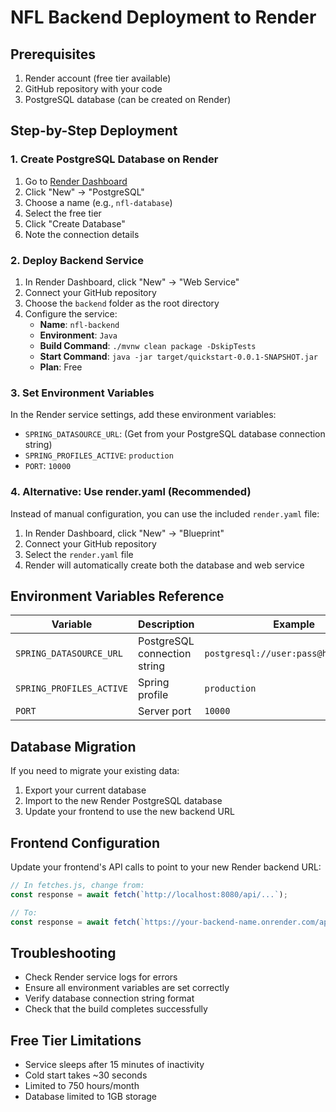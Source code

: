 # NFL Backend Deployment to Render

## Prerequisites
1. Render account (free tier available)
2. GitHub repository with your code
3. PostgreSQL database (can be created on Render)

## Step-by-Step Deployment

### 1. Create PostgreSQL Database on Render
1. Go to [Render Dashboard](https://dashboard.render.com)
2. Click "New" → "PostgreSQL"
3. Choose a name (e.g., `nfl-database`)
4. Select the free tier
5. Click "Create Database"
6. Note the connection details

### 2. Deploy Backend Service
1. In Render Dashboard, click "New" → "Web Service"
2. Connect your GitHub repository
3. Choose the `backend` folder as the root directory
4. Configure the service:
   - **Name**: `nfl-backend`
   - **Environment**: `Java`
   - **Build Command**: `./mvnw clean package -DskipTests`
   - **Start Command**: `java -jar target/quickstart-0.0.1-SNAPSHOT.jar`
   - **Plan**: Free

### 3. Set Environment Variables
In the Render service settings, add these environment variables:
- `SPRING_DATASOURCE_URL`: (Get from your PostgreSQL database connection string)
- `SPRING_PROFILES_ACTIVE`: `production`
- `PORT`: `10000`

### 4. Alternative: Use render.yaml (Recommended)
Instead of manual configuration, you can use the included `render.yaml` file:
1. In Render Dashboard, click "New" → "Blueprint"
2. Connect your GitHub repository
3. Select the `render.yaml` file
4. Render will automatically create both the database and web service

## Environment Variables Reference

| Variable | Description | Example |
|----------|-------------|---------|
| `SPRING_DATASOURCE_URL` | PostgreSQL connection string | `postgresql://user:pass@host:port/db` |
| `SPRING_PROFILES_ACTIVE` | Spring profile | `production` |
| `PORT` | Server port | `10000` |

## Database Migration
If you need to migrate your existing data:
1. Export your current database
2. Import to the new Render PostgreSQL database
3. Update your frontend to use the new backend URL

## Frontend Configuration
Update your frontend's API calls to point to your new Render backend URL:
```javascript
// In fetches.js, change from:
const response = await fetch(`http://localhost:8080/api/...`);

// To:
const response = await fetch(`https://your-backend-name.onrender.com/api/...`);
```

## Troubleshooting
- Check Render service logs for errors
- Ensure all environment variables are set correctly
- Verify database connection string format
- Check that the build completes successfully

## Free Tier Limitations
- Service sleeps after 15 minutes of inactivity
- Cold start takes ~30 seconds
- Limited to 750 hours/month
- Database limited to 1GB storage
